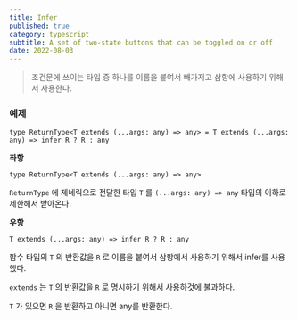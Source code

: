 ```yaml
---
title: Infer
published: true
category: typescript
subtitle: A set of two-state buttons that can be toggled on or off
date: 2022-08-03
---
```



> 조건문에 쓰이는 타입 중 하나를 이름을 붙여서 빼가지고 삼항에 사용하기 위해서 사용한다.

### 예제

```tsx
type ReturnType<T extends (...args: any) => any> = T extends (...args: any) => infer R ? R : any
```

**좌항**

```tsx
type ReturnType<T extends (...args: any) => any>
```

`ReturnType` 에 제네릭으로 전달한 타입 `T` 를 `(...args: any) => any` 타입의 이하로 제한해서 받아온다.

**우항**

```tsx
T extends (...args: any) => infer R ? R : any
```

함수 타입의 `T` 의 반환값을 `R` 로 이름을 붙여서 삼항에서 사용하기 위해서 infer를 사용했다.

`extends` 는 `T` 의 반환값을 `R` 로 명시하기 위해서 사용하것에 불과하다.

`T` 가 있으면 `R` 을 반환하고 아니면 any를 반환한다.